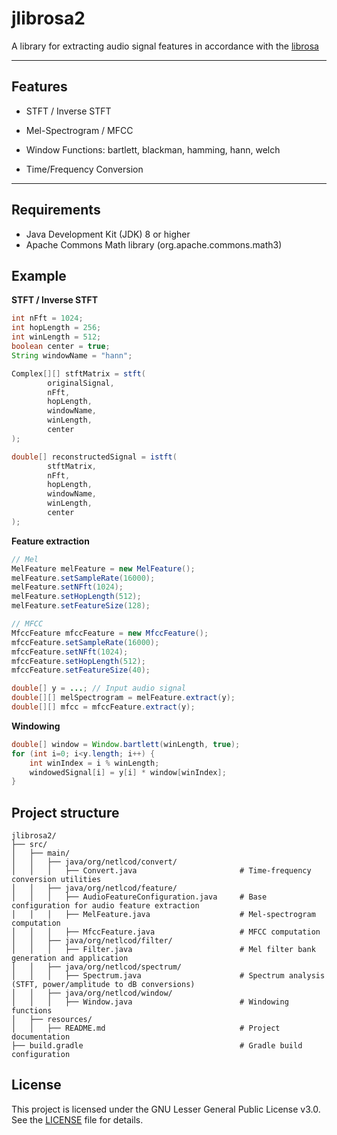 
# jlibrosa2

A library for extracting audio signal features in accordance with the [librosa](https://github.com/librosa/librosa)

---

## Features

- STFT / Inverse STFT

- Mel-Spectrogram / MFCC

- Window Functions: bartlett, blackman, hamming, hann, welch

- Time/Frequency Conversion

---

## Requirements

- Java Development Kit (JDK) 8 or higher
- Apache Commons Math library (org.apache.commons.math3)

## Example

**STFT / Inverse STFT**
```java
int nFft = 1024;  
int hopLength = 256;  
int winLength = 512;  
boolean center = true;  
String windowName = "hann";

Complex[][] stftMatrix = stft(  
        originalSignal,  
        nFft,  
        hopLength,  
        windowName,  
        winLength,  
        center  
);  

double[] reconstructedSignal = istft(  
        stftMatrix,  
        nFft,  
        hopLength,  
        windowName,  
        winLength,  
        center  
);
```

**Feature extraction**
```java
// Mel
MelFeature melFeature = new MelFeature();
melFeature.setSampleRate(16000);
melFeature.setNFft(1024);
melFeature.setHopLength(512);
melFeature.setFeatureSize(128);

// MFCC
MfccFeature mfccFeature = new MfccFeature();
mfccFeature.setSampleRate(16000);
mfccFeature.setNFft(1024);
mfccFeature.setHopLength(512);
mfccFeature.setFeatureSize(40);

double[] y = ...; // Input audio signal
double[][] melSpectrogram = melFeature.extract(y);
double[][] mfcc = mfccFeature.extract(y);
```

**Windowing**
```java
double[] window = Window.bartlett(winLength, true);
for (int i=0; i<y.length; i++) {
    int winIndex = i % winLength;
    windowedSignal[i] = y[i] * window[winIndex];
}
```

## Project structure

```
jlibrosa2/
├── src/
│   ├── main/
│   │   ├── java/org/netlcod/convert/
│   │   │   ├── Convert.java                       # Time-frequency conversion utilities
│   │   ├── java/org/netlcod/feature/
│   │   │   ├── AudioFeatureConfiguration.java     # Base configuration for audio feature extraction
│   │   │   ├── MelFeature.java                    # Mel-spectrogram computation
│   │   │   ├── MfccFeature.java                   # MFCC computation
│   │   ├── java/org/netlcod/filter/
│   │   │   ├── Filter.java                        # Mel filter bank generation and application
│   │   ├── java/org/netlcod/spectrum/
│   │   │   ├── Spectrum.java                      # Spectrum analysis (STFT, power/amplitude to dB conversions)
│   │   ├── java/org/netlcod/window/
│   │   │   ├── Window.java                        # Windowing functions
│   ├── resources/
│   │   ├── README.md                              # Project documentation
├── build.gradle                                   # Gradle build configuration
```

## License

This project is licensed under the GNU Lesser General Public License v3.0. See the [LICENSE](LICENSE) file for details.